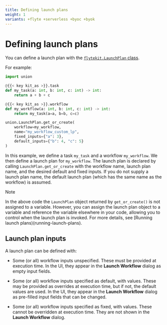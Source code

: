 ```yaml
---
title: Defining launch plans
weight: 1
variants: +flyte +serverless +byoc +byok
---
```


# Defining launch plans

You can define a launch plan with the [`flytekit.LaunchPlan` class]().
<!-- TODO: Add link to API -->

For example:

```python
import union

@{{< key kit_as >}}.task
def my_task(a: int, b: int, c: int) -> int:
    return a + b + c

@{{< key kit_as >}}.workflow
def my_workflow(a: int, b: int, c: int) -> int:
    return my_task(a=a, b=b, c=c)

union.LaunchPlan.get_or_create(
    workflow=my_workflow,
    name="my_workflow_custom_lp",
    fixed_inputs={"a": 3},
    default_inputs={"b": 4, "c": 5}
)
```

In this example, we define a task `my_task` and a workflow `my_workflow`.
We then define a launch plan for `my_workflow`.
The launch plan is declared by calling `LaunchPlan.get_or_create` with the workflow name, launch plan name, and the desired default and fixed inputs. If you do not supply a launch plan name, the default launch plan (which has the same name as the workflow) is assumed.

> [!NOTE]
> In the above code the `LaunchPlan` object returned by `get_or_create()` is not assigned to a variable.
> However, you can assign the launch plan object to a variable and reference the variable elsewhere in your code, allowing you to control when the launch plan is invoked. For more details, see [Running launch plans)(running-launch-plans).

## Launch plan inputs

A launch plan can be defined with:

* Some (or all) workflow inputs unspecified.
  These must be provided at execution time.
  In the UI, they appear in the **Launch Workflow** dialog as empty input fields.

* Some (or all) workflow inputs specified as default, with values.
  These may be provided as overrides at execution time, but if not, the default values are used.
  In the UI, they appear in the **Launch Workflow** dialog as pre-filled input fields that can be changed.

* Some (or all) workflow inputs specified as fixed, with values.
  These cannot be overridden at execution time.
  They are not shown in the **Launch Workflow** dialog.


